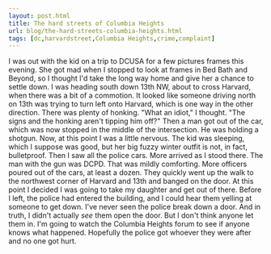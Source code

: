 ```yaml
---
layout: post.html
title: The hard streets of Columbia Heights
url: blog/the-hard-streets-columbia-heights.html
tags: [dc,harvardstreet,Columbia Heights,crime,complaint]
---
```

I was out with the kid on a trip to DCUSA for a few pictures frames this evening. She got mad when I stopped to look at frames in Bed Bath and Beyond, so I thought I'd take the long way home and give her a chance to settle down. I was heading south down 13th NW, about to cross Harvard, when there was a bit of a commotion. It looked like someone driving north on 13th was trying to turn left onto Harvard, which is one way in the other direction. There was plenty of honking. "What an idiot," I thought. "The signs and the honking aren't tipping him off?" Then a man got out of the car, which was now stopped in the middle of the intersection. He was holding a shotgun. Now, at this point I was a little nervous. The kid was sleeping, which I suppose was good, but her big fuzzy winter outfit is not, in fact, bulletproof. Then I saw all the police cars. More arrived as I stood there. The man with the gun was DCPD. That was mildly comforting. More officers poured out of the cars, at least a dozen. They quickly went up the walk to the northwest corner of Harvard and 13th and banged on the door. At this point I decided I was going to take my daughter and get out of there. Before I left, the police had entered the building, and I could hear them yelling at someone to get down. I've never seen the police break down a door. And in truth, I didn't actually _see_ them open the door. But I don't think anyone let them in. I'm going to watch the Columbia Heights forum to see if anyone knows what happened. Hopefully the police got whoever they were after and no one got hurt. 
